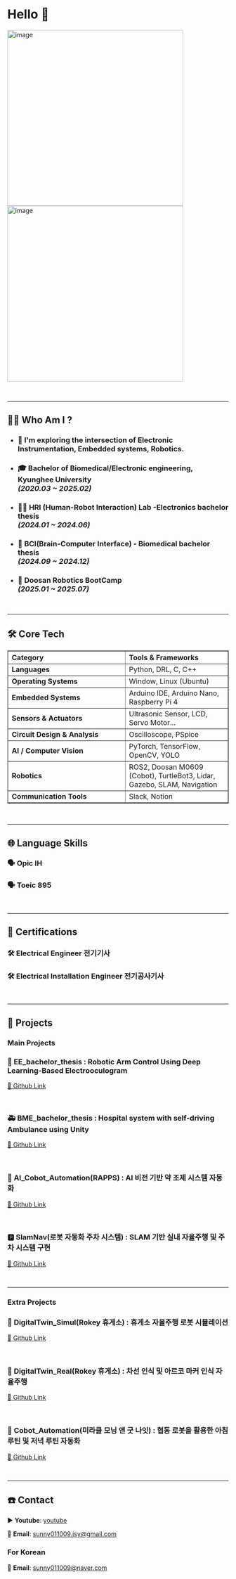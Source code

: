 # Hello 👋

<img width="400" height="400" alt="image" src="https://github.com/user-attachments/assets/08257953-363b-4392-a5a4-79a609eb6627" />

<img width="400" height="400" alt="image" src="https://github.com/user-attachments/assets/c7f0bf62-e303-4c84-a08c-4ac2c6bc5fb8" />


&nbsp;

---

## 🧑‍💻 Who Am I ?

- ### 🤖 I'm exploring the intersection of Electronic Instrumentation, Embedded systems, Robotics.
- ### 🎓 Bachelor of Biomedical/Electronic engineering, Kyunghee University<br>_(2020.03 ~ 2025.02)_
- ### 🧍‍♂️ HRI (Human-Robot Interaction) Lab -Electronics bachelor thesis<br> _(2024.01 ~ 2024.06)_
- ### 🧠 BCI(Brain-Computer Interface) - Biomedical bachelor thesis<br> _(2024.09 ~ 2024.12)_
- ### 🦾 Doosan Robotics BootCamp<br> _(2025.01 ~ 2025.07)_

&nbsp;

---

## 🛠 Core Tech
<table align="center" border="1" cellspacing="0" cellpadding="10" width="1000">
  <thead>
    <tr>
      <th align="left" width="250">Category</th>
      <th align="left">Tools & Frameworks</th>
    </tr>
  </thead>
  <tbody>
    <tr>
      <td><b>Languages</b></td>
      <td>Python, DRL, C, C++</td>
    </tr>
    <tr>
      <td><b>Operating Systems</b></td>
      <td>Window, Linux (Ubuntu)</td>
    </tr>
    <tr>
      <td><b>Embedded Systems</b></td>
      <td>Arduino IDE, Arduino Nano, Raspberry Pi 4</td>
    </tr>
    <tr>
      <td><b>Sensors & Actuators</b></td>
      <td>Ultrasonic Sensor, LCD, Servo Motor...</td>
    </tr>
    <tr>
      <td><b>Circuit Design & Analysis</b></td>
      <td>Oscilloscope, PSpice</td>
    </tr>
    <tr>
      <td><b>AI / Computer Vision</b></td>
      <td>PyTorch, TensorFlow, OpenCV, YOLO</td>
    </tr>
    <tr>
      <td><b>Robotics</b></td>
      <td>ROS2, Doosan M0609 (Cobot), TurtleBot3, Lidar, Gazebo, SLAM, Navigation</td>
    </tr>
    <tr>
      <td><b>Communication Tools</b></td>
      <td>Slack, Notion</td>
    </tr>
  </tbody>
</table>

&nbsp;

---

## 🌐 Language Skills

### 🗣️ Opic IH
### 🗣️ Toeic 895


&nbsp;

---

## 📜 Certifications

### 🛠️ Electrical Engineer 전기기사
### 🛠️ Electrical Installation Engineer 전기공사기사

&nbsp;

---

## 📁 Projects

### Main Projects

### 🤖 EE_bachelor_thesis : Robotic Arm Control Using Deep Learning-Based Electrooculogram
[🔗 Github Link ](https://github.com/jsysunny/EE_bachelor_thesis)

&nbsp;

### 🚑 BME_bachelor_thesis : Hospital system with self-driving Ambulance using Unity
[🔗 Github Link ](https://github.com/jsysunny/BME_bachelor_thesis)

&nbsp;

### 💊 **AI_Cobot_Automation(RAPPS)** : AI 비전 기반 약 조제 시스템 자동화  
[🔗 Github Link ](https://github.com/jsysunny/AI_Cobot_Automation)

&nbsp;

### 🅿️ **SlamNav(로봇 자동화 주차 시스템)** : SLAM 기반 실내 자율주행 및 주차 시스템 구현
[🔗 Github Link ](https://github.com/jsysunny/SlamNav)

&nbsp;

---

### Extra Projects
### 🚗 **DigitalTwin_Simul(Rokey 휴게소)** : 휴게소 자율주행 로봇 시뮬레이션
[🔗 Github Link ](https://github.com/jsysunny/DigitalTwin_Simul)

&nbsp;

### 🚗 **DigitalTwin_Real(Rokey 휴게소)** : 차선 인식 및 아르코 마커 인식 자율주행
[🔗 Github Link ](https://github.com/jsysunny/DigitalTwin_Real)

&nbsp;

### 🌅 **Cobot_Automation(미라클 모닝 앤 굿 나잇)** : 협동 로봇을 활용한 아침 루틴 및 저녁 루틴 자동화
[🔗 Github Link ](https://github.com/jsysunny/Cobot_Automation)


&nbsp;

---

## ☎️ Contact
▶️ **Youtube**: [youtube](https://www.youtube.com/channel/UCCijitKEXjesUswsxqFMVeA)

📩 **Email**: [sunny011009.jsy@gmail.com](mailto:sunny011009.jsy@gmail.com)

### For Korean
📩 **Email**: [sunny011009@naver.com](mailto:sunny011009@naver.com)

